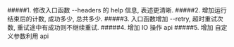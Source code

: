 #####1. 修改入口函数 -\-headers 的 help 信息, 表述更清晰.
#####2. 增加运行结束后的计数, 成功多少, 总共多少.
#####3. 入口函数增加 -\-retry, 超时重试次数, 重试途中有成功则不继续重试.
#####4. 增加 IO 操作 api
#####5. 增加 自定义参数利用 api